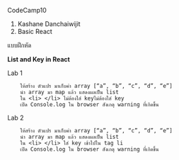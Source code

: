 CodeCamp10  
1. Kashane Danchaiwijit  
2. Basic React

แบบฝึกหัด 

**List and Key in React**    

Lab 1

        ให้สร้าง ตัวแปร มาเก็บค่า array [“a”, “b”, “c”, “d”, “e”]
        นำ array มา map แล้ว แสดงผลเป็น list
        ใน <li> </li> ไม่ต้องใส่ keyไม่ต้องใส่ key
        เปิด Console.log ใน browser สังเกตุ warning ที่เกิดขึ้น


Lab 2


        ให้สร้าง ตัวแปร มาเก็บค่า array [“a”, “b”, “c”, “d”, “e”]
        นำ array มา map แล้ว แสดงผลเป็น list
        ใน <li> </li> ใส่ key เข้าไปใน tag li
        เปิด Console.log ใน browser สังเกตุ warning ที่เกิดขึ้น













